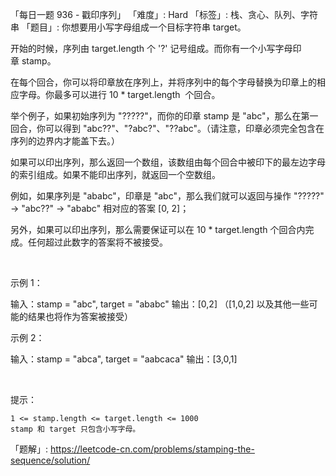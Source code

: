 「每日一题 936 - 戳印序列」
「难度」: Hard
「标签」: 栈、贪心、队列、字符串
「题目」: 你想要用小写字母组成一个目标字符串 target。 

开始的时候，序列由 target.length 个 '?' 记号组成。而你有一个小写字母印章 stamp。

在每个回合，你可以将印章放在序列上，并将序列中的每个字母替换为印章上的相应字母。你最多可以进行 10 * target.length  个回合。

举个例子，如果初始序列为 "?????"，而你的印章 stamp 是 "abc"，那么在第一回合，你可以得到 "abc??"、"?abc?"、"??abc"。（请注意，印章必须完全包含在序列的边界内才能盖下去。）

如果可以印出序列，那么返回一个数组，该数组由每个回合中被印下的最左边字母的索引组成。如果不能印出序列，就返回一个空数组。

例如，如果序列是 "ababc"，印章是 "abc"，那么我们就可以返回与操作 "?????" -> "abc??" -> "ababc" 相对应的答案 [0, 2]；

另外，如果可以印出序列，那么需要保证可以在 10 * target.length 个回合内完成。任何超过此数字的答案将不被接受。

 

示例 1：

输入：stamp = "abc", target = "ababc"
输出：[0,2]
（[1,0,2] 以及其他一些可能的结果也将作为答案被接受）


示例 2：

输入：stamp = "abca", target = "aabcaca"
输出：[3,0,1]


 

提示：


	1 <= stamp.length <= target.length <= 1000
	stamp 和 target 只包含小写字母。



「题解」: https://leetcode-cn.com/problems/stamping-the-sequence/solution/